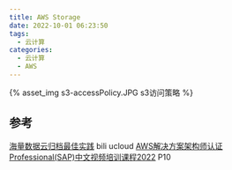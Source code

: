 ```yaml
---
title: AWS Storage
date: 2022-10-01 06:23:50
tags:
  - 云计算
categories:
  - 云计算  
  - AWS
---
```


<p></p>
<!-- more -->

{% asset_img s3-accessPolicy.JPG  s3访问策略 %}


## 参考
[海量数据云归档最佳实践](https://www.bilibili.com/video/BV14a4y1W77S/) bili ucloud
[AWS解决方案架构师认证 Professional(SAP)中文视频培训课程2022](https://www.bilibili.com/video/BV1hJ411U7vd?)  P10